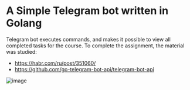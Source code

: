 # A Simple Telegram bot written in Golang
Telegram bot executes commands, and makes it possible to view all completed tasks for the course.
To complete the assignment, the material was studied:
* https://habr.com/ru/post/351060/
* https://github.com/go-telegram-bot-api/telegram-bot-api


![image](https://user-images.githubusercontent.com/50591032/136674357-b84c32bd-7430-4e8f-ab46-168543c3828d.png)

